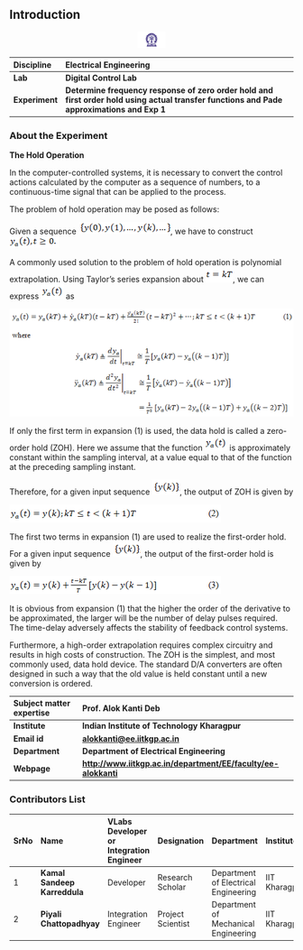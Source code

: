 ## Introduction

<div align="center">
<img src="experiment/images/iitkgp.png" width="10%">
</div>

<b>Discipline | <b>Electrical Engineering 
:--|:--|
<b> Lab | <b> Digital Control Lab
<b> Experiment|     <b> Determine frequency response of zero order hold and first order hold using actual transfer functions and Pade approximations and Exp 1

### About the Experiment 

 **The Hold Operation**

In the computer-controlled systems, it is necessary to convert the control actions calculated by the computer as a sequence of numbers, to a continuous-time signal that can be applied to the process.


The problem of hold operation may be posed as follows:

Given a sequence <img src="experiment/images/y0_y1_yk.png">, we have to construct <img src="experiment/images/y_a(t)_t0.png"> 

A commonly used solution to the problem of hold operation is polynomial extrapolation. Using Taylor’s series expansion about <img src="experiment/images/t_kT.png">, we can express <img src="experiment/images/ya_t.png"> as 

<img style="margin-left:auto;margin-right:auto;" src= "experiment/images/eq1.png">


If only the first term in expansion (1) is used, the data hold is called a zero-order hold (ZOH). 
Here we assume that the function  <img src="experiment/images/ya_t.png"> is approximately constant within the sampling interval, at a value equal to that of the function at the preceding sampling instant. 

Therefore, for a given input sequence <img src="experiment/images/yk.png">, the output of ZOH is given by 

<img style="margin-left:auto;margin-right:auto;" src= "experiment/images/eq2_intro.png">

The first two terms in expansion (1) are used to realize the first-order hold. For a given input sequence <img src="experiment/images/yk.png">, the output of the first-order hold is given by

<img style="margin-left:auto;margin-right:auto;" src= "experiment/images/eq3.png">

It is obvious from expansion (1) that the higher the order of the derivative to be approximated, the larger will be the number of delay pulses required. The time-delay adversely affects the stability of feedback control systems. 

Furthermore, a high-order extrapolation requires complex circuitry and results in high costs of construction. The ZOH is the simplest, and most commonly used, data hold device. 
The standard D/A converters are often designed in such a way that the old value is held constant until a new conversion is ordered.

	

<b>Subject matter expertise | <b> **Prof. Alok Kanti Deb**
:--|:--|
<b> Institute | <b>  **Indian Institute of Technology Kharagpur**
<b> Email id|     <b>  **alokkanti@ee.iitkgp.ac.in**
<b> Department |  **Department of Electrical Engineering**
<b>Webpage| <b> http://www.iitkgp.ac.in/department/EE/faculty/ee-alokkanti

### Contributors List

SrNo | Name | VLabs Developer or Integration Engineer | Designation | Department| Institute
:--|:--|:--|:--|:--|:--|
1 | **Kamal Sandeep Karreddula** | Developer | Research Scholar | Department of Electrical Engineering | IIT Kharagpur | 
2 | **Piyali Chattopadhyay** | Integration Engineer | Project Scientist | Department of Mechanical Engineering | IIT Kharagpur |


<script id="MathJax-script" async src="https://cdn.jsdelivr.net/npm/mathjax@3/es5/tex-mml-chtml.js"></script>